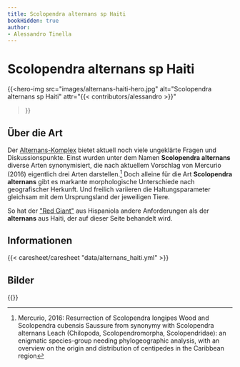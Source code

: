 ```yaml
---
title: Scolopendra alternans sp Haiti 
bookHidden: true
author:
- Alessandro Tinella
---
```

# Scolopendra alternans sp Haiti 

{{<hero-img 
    src="images/alternans-haiti-hero.jpg" 
    alt="Scolopendra alternans sp Haiti" 
    attr="{{< contributors/alessandro >}}" 
>}}


## Über die Art

Der [Alternans-Komplex](/skolopender/taxonomie/scolopendra/alternans-komplex/) bietet aktuell noch viele ungeklärte Fragen und Diskussionspunkte. Einst wurden unter dem Namen **Scolopendra alternans** diverse Arten synonymisiert, die nach aktuellem Vorschlag von Mercurio (2016) eigentlich drei Arten darstellen.[^2016-mercurio] Doch alleine für die Art **Scolopendra alternans** gibt es markante morphologische Unterschiede nach geografischer Herkunft. Und freilich variieren die Haltungsparameter gleichsam mit dem Ursprungsland der jeweiligen Tiere.

So hat der ["Red Giant"](../scolopendra_alternans_red_giant/) aus Hispaniola andere Anforderungen als der **alternans** aus Haiti, der auf dieser Seite behandelt wird.

## Informationen

{{< caresheet/caresheet "data/alternans_haiti.yml" >}}

<!-- ## Geschlechtsunterscheidung -->

## Bilder

{{<gallery match="images/scolopendra_alternans_haiti*" sortOrder="desc" rowHeight="150" margins="5" thumbnailResizeOptions="600x600 q90 Lanczos" showExif=false previewType="blur" embedPreview=true loadJQuery=true thumbnailHoverEffect="enlarge" >}}

[^2016-mercurio]: Mercurio, 2016: Resurrection of Scolopendra longipes Wood and Scolopendra cubensis Saussure from synonymy with Scolopendra alternans Leach (Chilopoda, Scolopendromorpha, Scolopendridae): an enigmatic species-group needing phylogeographic analysis, with an overview on the origin and distribution of centipedes in the Caribbean region

